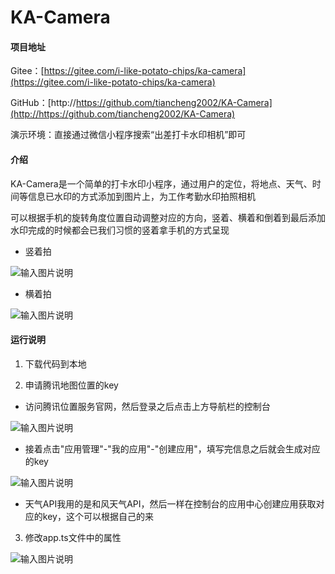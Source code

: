 # KA-Camera

#### 项目地址
Gitee：[https://gitee.com/i-like-potato-chips/ka-camera](https://gitee.com/i-like-potato-chips/ka-camera)

GitHub：[http://https://github.com/tiancheng2002/KA-Camera](http://https://github.com/tiancheng2002/KA-Camera)

演示环境：直接通过微信小程序搜索“出差打卡水印相机”即可


#### 介绍

KA-Camera是一个简单的打卡水印小程序，通过用户的定位，将地点、天气、时间等信息已水印的方式添加到图片上，为工作考勤水印拍照相机

可以根据手机的旋转角度位置自动调整对应的方向，竖着、横着和倒着到最后添加水印完成的时候都会已我们习惯的竖着拿手机的方式呈现

- 竖着拍

![输入图片说明](https://pic1.imgdb.cn/item/6334f49716f2c2beb1e35830.png)

- 横着拍

![输入图片说明](https://pic1.imgdb.cn/item/6334f49716f2c2beb1e3582a.png)


#### 运行说明

1.  下载代码到本地

2.  申请腾讯地图位置的key
- 访问腾讯位置服务官网，然后登录之后点击上方导航栏的控制台

![输入图片说明](https://pic1.imgdb.cn/item/63344fab16f2c2beb167a70e.png)

- 接着点击"应用管理"-"我的应用"-"创建应用"，填写完信息之后就会生成对应的key

![输入图片说明](https://pic1.imgdb.cn/item/63344fab16f2c2beb167a716.png)

- 天气API我用的是和风天气API，然后一样在控制台的应用中心创建应用获取对应的key，这个可以根据自己的来
3.  修改app.ts文件中的属性

![输入图片说明](https://pic1.imgdb.cn/item/63344fab16f2c2beb167a71d.png)
